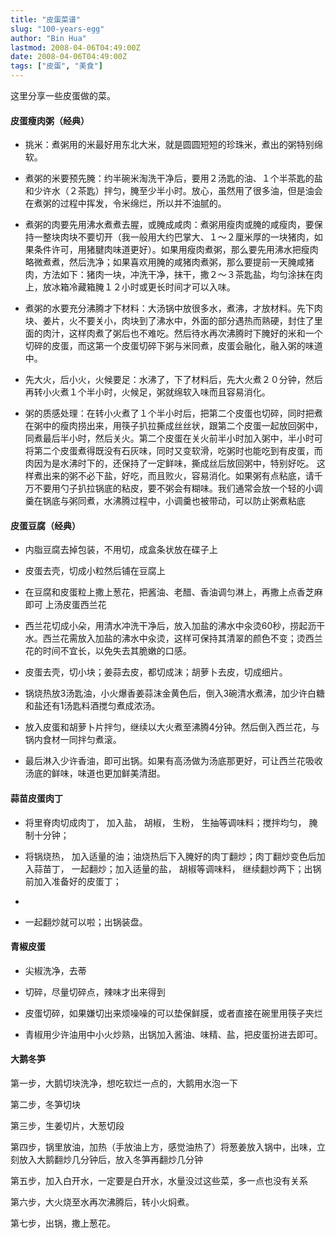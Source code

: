 ```yaml
---
title: "皮蛋菜谱"
slug: "100-years-egg"
author: "Bin Hua"
lastmod: 2008-04-06T04:49:00Z
date: 2008-04-06T04:49:00Z
tags: ["皮蛋", "美食"]
---
```


这里分享一些皮蛋做的菜。

#### 皮蛋瘦肉粥（经典）

- 挑米：煮粥用的米最好用东北大米，就是圆圆短短的珍珠米，煮出的粥特别绵软。 

- 煮粥的米要预先腌：约半碗米淘洗干净后，要用２汤匙的油、１个半茶匙的盐和少许水（２茶匙）拌匀，腌至少半小时。放心，虽然用了很多油，但是油会在煮粥的过程中挥发，令米绵烂，所以并不油腻的。 

- 煮粥的肉要先用沸水煮煮去腥，或腌成咸肉：煮粥用瘦肉或腌的咸瘦肉，要保持一整块肉块不要切开（我一般用大约巴掌大、１～２厘米厚的一块猪肉，如果条件许可，用猪腱肉味道更好）。如果用瘦肉煮粥，那么要先用沸水把瘦肉略微煮煮，然后洗净；如果喜欢用腌的咸猪肉煮粥，那么要提前一天腌咸猪肉，方法如下：猪肉一块，冲洗干净，抹干，撒２～３茶匙盐，均匀涂抹在肉上，放冰箱冷藏箱腌１２小时或更长时间才可以入味。 

- 煮粥的水要充分沸腾才下材料：大汤锅中放很多水，煮沸，才放材料。先下肉块、姜片，火不要关小，肉块到了沸水中，外面的部分遇热而熟硬，封住了里面的肉汁，这样肉煮了粥后也不难吃。然后待水再次沸腾时下腌好的米和一个切碎的皮蛋，而这第一个皮蛋切碎下粥与米同煮，皮蛋会融化，融入粥的味道中。 

- 先大火，后小火，火候要足：水沸了，下了材料后，先大火煮２０分钟，然后再转小火煮１个半小时，火候足，粥就绵软入味而且容易消化。 

- 粥的质感处理：在转小火煮了１个半小时后，把第二个皮蛋也切碎，同时把煮在粥中的瘦肉捞出来，用筷子扒拉撕成丝丝状，跟第二个皮蛋一起放回粥中，同煮最后半小时，然后关火。第二个皮蛋在关火前半小时加入粥中，半小时可将第二个皮蛋煮得既没有石灰味，同时又变软滑，吃粥时也能吃到有皮蛋，而肉因为是水沸时下的，还保持了一定鲜味，撕成丝后放回粥中，特别好吃。 
这样煮出来的粥不必下盐，好吃，而且败火，容易消化。如果粥有点粘底，请千万不要用勺子扒拉锅底的粘皮，要不粥会有糊味。我们通常会放一个轻的小调羹在锅底与粥同煮，水沸腾过程中，小调羹也被带动，可以防止粥煮粘底

#### 皮蛋豆腐（经典）
 
- 内脂豆腐去掉包装，不用切，成盒条状放在碟子上 
 
- 皮蛋去壳，切成小粒然后铺在豆腐上 
 
- 在豆腐和皮蛋粒上撒上葱花，把酱油、老醋、香油调匀淋上，再撒上点香芝麻即可 
上汤皮蛋西兰花

- 西兰花切成小朵，用清水冲洗干净后，放入加盐的沸水中汆烫60秒，捞起沥干水。西兰花需放入加盐的沸水中汆烫，这样可保持其清翠的颜色不变；烫西兰花的时间不宜长，以免失去其脆嫩的口感。 

- 皮蛋去壳，切小块；姜蒜去皮，都切成沫；胡萝卜去皮，切成细片。 

- 锅烧热放3汤匙油，小火爆香姜蒜沫金黄色后，倒入3碗清水煮沸，加少许白糖和盐还有1汤匙料酒搅匀煮成浓汤。 

- 放入皮蛋和胡萝卜片拌匀，继续以大火煮至沸腾4分钟。然后倒入西兰花，与锅内食材一同拌匀煮滚。 

- 最后淋入少许香油，即可出锅。如果有高汤做为汤底那更好，可让西兰花吸收汤底的鲜味，味道也更加鲜美清甜。 

#### 蒜苗皮蛋肉丁
 
- 将里脊肉切成肉丁， 加入盐， 胡椒， 生粉， 生抽等调味料；搅拌均匀， 腌制十分钟； 

- 将锅烧热， 加入适量的油；油烧热后下入腌好的肉丁翻炒；肉丁翻炒变色后加入蒜苗丁， 一起翻炒；加入适量的盐， 胡椒等调味料， 继续翻炒两下；出锅前加入准备好的皮蛋丁； 

- 
- 一起翻炒就可以啦；出锅装盘。 

#### 青椒皮蛋

- 尖椒洗净，去蒂 

- 切碎，尽量切碎点，辣味才出来得到 

- 皮蛋切碎，如果嫌切出来烦噪噪的可以垫保鲜膜，或者直接在碗里用筷子夹烂 

- 青椒用少许油用中小火炒熟，出锅加入酱油、味精、盐，把皮蛋扮进去即可。 

#### 大鹅冬笋

第一步，大鹅切块洗净，想吃软烂一点的，大鹅用水泡一下

第二步，冬笋切块

第三步，生姜切片，大葱切段

第四步，锅里放油，加热（手放油上方，感觉油热了）将葱姜放入锅中，出味，立刻放入大鹅翻炒几分钟后，放入冬笋再翻炒几分钟

第五步，加入白开水，一定要是白开水，水量没过这些菜，多一点也没有关系

第六步，大火烧至水再次沸腾后，转小火焖煮。

第七步，出锅，撒上葱花。
